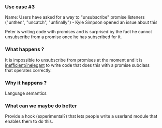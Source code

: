 ### Use case #3

Name: Users have asked for a way to "unsubscribe" promise listeners ("unthen", "uncatch", "unfinally") - Kyle Simpson opened an issue about this

Peter is writing code with promises and is surprised by the fact he cannot unsubscribe from a promise once he has subscribed for it.

### What happens ?

It is impossible to unsubscribe from promises at the moment and it is [inefficient/inelegant](https://gist.github.com/getify/1173cac45d15fc4ff0a880f32fd598ab#file-2-js-L93-L125) to write code that does this with a promise subclass that operates correctly.

### Why it happens ?

Language semantics

### What can we maybe do better

Provide a hook (experimental?) that lets people write a userland module that enables them to do this.
